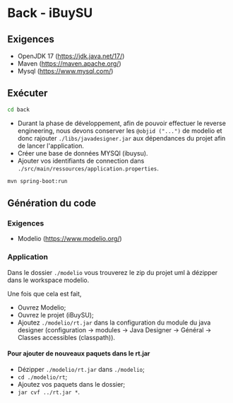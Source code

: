 # Back - iBuySU

## Exigences

- OpenJDK 17 (https://jdk.java.net/17/)
- Maven (https://maven.apache.org/)
- Mysql (https://www.mysql.com/)

## Exécuter

```sh
cd back
```

- Durant la phase de développement, afin de pouvoir effectuer le reverse engineering, nous devons conserver les `@objid ("...")` de modelio et donc rajouter `./libs/javadesigner.jar` aux dépendances du projet afin de lancer l'application.
- Créer une base de données MYSQl (ibuysu).
- Ajouter vos identifiants de connection dans `./src/main/ressources/application.properties`.

```sh
mvn spring-boot:run
```

## Génération du code

### Exigences

- Modelio (https://www.modelio.org/)

### Application

Dans le dossier `./modelio` vous trouverez le zip du projet uml à dézipper dans le workspace modelio. 

Une fois que cela est fait,
- Ouvrez Modelio;
- Ouvrez le projet (iBuySU);
- Ajoutez `./modelio/rt.jar` dans la configuration du module du java designer (configuration -> modules -> Java Designer -> Général -> Classes accessibles (classpath)). 


#### Pour ajouter de nouveaux paquets dans le rt.jar

- Dézipper `./modelio/rt.jar` dans `./modelio`;
- `cd ./modelio/rt`;
- Ajoutez vos paquets dans le dossier;
- `jar cvf ../rt.jar *`.
